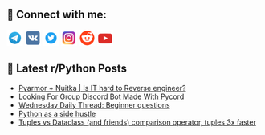 ## 🔎 Connect with me:
[<img src="https://github.com/bullbesh/bullbesh/blob/main/images/Telegram.png" width="32" height="32" />](https://t.me/bullbesh)
[<img src="https://github.com/bullbesh/bullbesh/blob/main/images/VK.png" width="32" height="32" />](https://vk.com/bullbesh)
[<img src="https://github.com/bullbesh/bullbesh/blob/main/images/Twitter.png" width="32" height="32" />](https://twitter.com/bullbesh1)
[<img src="https://github.com/bullbesh/bullbesh/blob/main/images/Instagram.png" width="32" height="32" />](https://www.instagram.com/bullbesh)
[<img src="https://github.com/bullbesh/bullbesh/blob/main/images/Reddit.png" width="32" height="32" />](https://www.reddit.com/user/bullbesh)
[<img src="https://github.com/bullbesh/bullbesh/blob/main/images/YouTube.png" width="32" height="32" />](https://www.youtube.com/channel/UCtfjRs6uzgq5mfm8S06WTcg)

## 📕 Latest r/Python Posts
<!-- BLOG-POST-LIST:START -->
- [Pyarmor + Nuitka | Is IT hard to Reverse engineer?](https://www.reddit.com/r/Python/comments/1kgon7h/pyarmor_nuitka_is_it_hard_to_reverse_engineer/)
- [Looking For Group Discord Bot Made With Pycord](https://www.reddit.com/r/Python/comments/1kgmk9m/looking_for_group_discord_bot_made_with_pycord/)
- [Wednesday Daily Thread: Beginner questions](https://www.reddit.com/r/Python/comments/1kgjogw/wednesday_daily_thread_beginner_questions/)
- [Python as a side hustle](https://www.reddit.com/r/Python/comments/1kgi1co/python_as_a_side_hustle/)
- [Tuples vs Dataclass &lpar;and friends&rpar; comparison operator, tuples 3x faster](https://www.reddit.com/r/Python/comments/1kggyg0/tuples_vs_dataclass_and_friends_comparison/)
<!-- BLOG-POST-LIST:END -->
